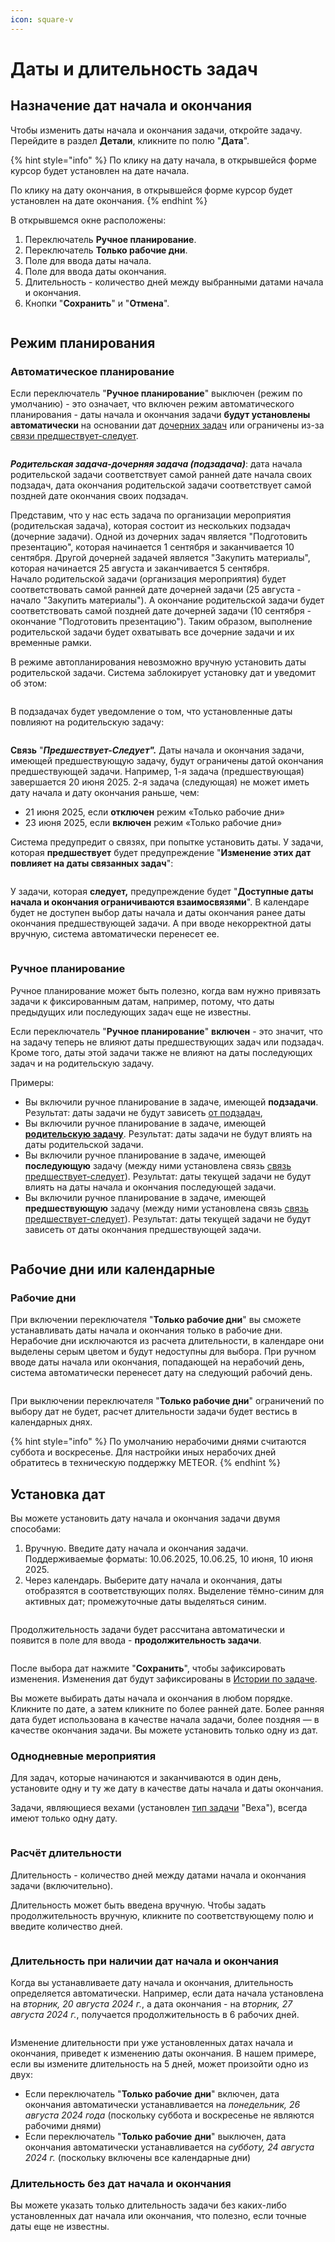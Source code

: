 ```yaml
---
icon: square-v
---
```


# Даты и длительность задач

## Назначение дат начала и окончания

Чтобы изменить даты начала и окончания задачи, откройте задачу. Перейдите в раздел **Детали**, кликните по полю "**Дата**".&#x20;

{% hint style="info" %}
По клику на дату начала, в открывшейся форме курсор будет установлен на дате начала.

По клику на дату окончания, в открывшейся форме курсор будет установлен на дате окончания.&#x20;
{% endhint %}

В открывшемся окне расположены:

1. Переключатель **Ручное планирование**.
2. Переключатель **Только рабочие дни**.
3. Поле для ввода даты начала.
4. Поле для ввода даты окончания.
5. Длительность - количество дней между выбранными датами начала и окончания.
6. Кнопки "**Сохранить**" и "**Отмена**".

<figure><img src="../../.gitbook/assets/image (4) (1).png" alt=""><figcaption></figcaption></figure>

## Режим планирования

### Автоматическое планирование

Если переключатель "**Ручное планирование**" выключен (режим по умолчанию) - это означает, что включен режим автоматического планирования - даты начала и окончания задачи **будут установлены автоматически** на основании дат [дочерних задач](svyazi-i-ierarkhii-zadach.md#ierarkhiya-zadach) или ограничены из-за [связи предшествует-следует](svyazi-i-ierarkhii-zadach.md#id-4.-predshestvuet-sleduet).

<figure><img src="../../.gitbook/assets/image (14) (1).png" alt=""><figcaption></figcaption></figure>

_**Родительская задача-дочерняя задача (подзадача)**_: дата начала родительской задачи соответствует самой ранней дате начала своих подзадач, дата окончания родительской задачи соответствует самой поздней дате окончания своих подзадач.

Представим, что у нас есть задача по организации мероприятия (родительская задача), которая состоит из нескольких подзадач (дочерние задачи). Одной из дочерних задач является "Подготовить презентацию", которая начинается 1 сентября и заканчивается 10 сентября. Другой дочерней задачей является "Закупить материалы", которая начинается 25 августа и заканчивается 5 сентября.\
Начало родительской задачи (организация мероприятия) будет соответствовать самой ранней дате дочерней задачи (25 августа - начало "Закупить материалы"). А окончание родительской задачи будет соответствовать самой поздней дате дочерней задачи (10 сентября - окончание "Подготовить презентацию"). Таким образом, выполнение родительской задачи будет охватывать все дочерние задачи и их временные рамки.

В режиме автопланирования невозможно вручную установить даты родительской задачи. Система заблокирует установку дат и уведомит об этом:

<figure><img src="../../.gitbook/assets/image (8) (1).png" alt=""><figcaption></figcaption></figure>

В подзадачах будет уведомление о том, что установленные даты повлияют на родительскую задачу:

<figure><img src="../../.gitbook/assets/image (9) (1).png" alt=""><figcaption></figcaption></figure>

**Связь** "_**Предшествует-Следует".**_ Даты начала и окончания задачи, имеющей предшествующую задачу, будут ограничены датой окончания предшествующей задачи. Например, 1-я задача (предшествующая) завершается 20 июня 2025. 2-я задача (следующая) не может иметь дату начала и дату окончания раньше, чем:

* 21 июня 2025, если **отключен** режим «Только рабочие дни»&#x20;
* 23 июня 2025, если **включен** режим «Только рабочие дни» &#x20;

Система предупредит о связях, при попытке установить даты. У задачи, которая **предшествует** будет предупреждение "**Изменение этих дат повлияет на даты связанных задач**":

<figure><img src="../../.gitbook/assets/image (12) (1).png" alt=""><figcaption></figcaption></figure>

У задачи, которая **следует,** предупреждение будет "**Доступные даты начала и окончания ограничиваются взаимосвязями**".  В календаре будет не доступен выбор даты начала и даты окончания ранее даты окончания предшествующей задачи. А при вводе некорректной даты вручную, система автоматически перенесет ее.

<figure><img src="../../.gitbook/assets/image (1163).png" alt=""><figcaption></figcaption></figure>

### Ручное планирование

Ручное планирование может быть полезно, когда вам нужно привязать задачи к фиксированным датам, например, потому, что даты предыдущих или последующих задач еще не известны.

Если переключатель "**Ручное планирование**" **включен** - это значит, что на задачу теперь не влияют даты предшествующих задач или подзадач. Кроме того, даты этой задачи также не влияют на даты последующих задач и на родительскую задачу.&#x20;

Примеры:

* Вы включили ручное планирование в задаче, имеющей **подзадачи**. Результат: даты задачи не будут зависеть [от подзадач](svyazi-i-ierarkhii-zadach.md#ierarkhiya-zadach),&#x20;
* Вы включили ручное планирование в задаче, имеющей [**родительскую задачу**](svyazi-i-ierarkhii-zadach.md#ierarkhiya-zadach). Результат: даты задачи не будут влиять на даты родительской задачи.&#x20;
* Вы включили ручное планирование в задаче, имеющей **последующую** задачу (между ними установлена связь [связь предшествует-следует](svyazi-i-ierarkhii-zadach.md#id-4.-predshestvuet-sleduet)). Результат: даты текущей задачи не будут влиять на даты начала и окончания последующей задачи.
* Вы включили ручное планирование в задаче, имеющей **предшествующую** задачу (между ними установлена связь [связь предшествует-следует](svyazi-i-ierarkhii-zadach.md#id-4.-predshestvuet-sleduet)). Результат: даты текущей задачи не будут зависеть от даты окончания предшествующей задачи.

<figure><img src="../../.gitbook/assets/image (13) (1).png" alt=""><figcaption></figcaption></figure>

## Рабочие дни или календарные

### Рабочие дни

При включении переключателя "**Только рабочие дни**" вы сможете устанавливать даты начала и окончания только в рабочие дни. Нерабочие дни исключаются из расчета длительности, в календаре они выделены серым цветом и будут недоступны для выбора. При ручном вводе даты начала или окончания, попадающей на нерабочий день, система автоматически перенесет дату на  следующий рабочий день. &#x20;

<figure><img src="../../.gitbook/assets/image (4) (1) (2).png" alt=""><figcaption></figcaption></figure>

При выключении переключателя "**Только рабочие дни**" ограничений по выбору дат не будет, расчет длительности задачи будет вестись в календарных днях.

{% hint style="info" %}
По умолчанию нерабочими днями считаются суббота и воскресенье. Для настройки иных нерабочих дней обратитесь в техническую поддержку METEOR.
{% endhint %}

## Установка дат

Вы можете установить дату начала и окончания задачи двумя способами:

1. Вручную. Введите дату начала и окончания задачи. Поддерживаемые форматы: 10.06.2025, 10.06.25, 10 июня, 10 июня 2025.
2. Через календарь. Выберите дату начала и окончания, даты отобразятся в соответствующих полях. Выделение тёмно-синим для активных дат; промежуточные даты выделяться синим.

<figure><img src="../../.gitbook/assets/image (1) (1) (1) (2).png" alt=""><figcaption></figcaption></figure>

Продолжительность задачи будет рассчитана автоматически и появится в поле для ввода - **продолжительность задачи**.

<figure><img src="../../.gitbook/assets/image (2) (1) (1) (2).png" alt=""><figcaption></figcaption></figure>

После выбора дат нажмите "**Сохранить**", чтобы зафиксировать изменения. Изменения дат будут зафиксированы в [Истории по задаче](istoriya-po-zadache.md).

Вы можете выбирать даты начала и окончания в любом порядке. Кликните по дате, а затем кликните по более ранней дате. Более ранняя дата будет использована в качестве начала задачи, более поздняя — в качестве окончания задачи. Вы можете установить только одну из дат.&#x20;

### Однодневные мероприятия

Для задач, которые начинаются и заканчиваются в один день, установите одну и ту же дату в качестве даты начала и даты окончания.&#x20;

Задачи, являющиеся вехами (установлен [тип задачи](../../rukovodstvo-administratora/zadachi/tipy-zadach.md) "Веха"), всегда имеют только одну дату.

<figure><img src="../../.gitbook/assets/image (3) (1) (1) (2).png" alt=""><figcaption></figcaption></figure>

### Расчёт длительности

Длительность - количество дней между датами начала и окончания задачи (включительно).

Длительность может быть введена вручную. Чтобы задать продолжительность вручную, кликните по соответствующему полю и введите количество дней.

<figure><img src="../../.gitbook/assets/image (5) (1).png" alt=""><figcaption></figcaption></figure>

### Длительность при наличии дат начала и окончания

Когда вы устанавливаете дату начала и окончания, длительность определяется автоматически. Например, если дата начала установлена на _вторник, 20 августа 2024 г._, а дата окончания - на _вторник, 27 августа 2024 г._, получается продолжительность в 6 рабочих дней.

<figure><img src="../../.gitbook/assets/image (6) (1).png" alt=""><figcaption></figcaption></figure>

Изменение длительности при уже установленных датах начала и окончания, приведет к изменению даты окончания. В нашем примере, если вы измените длительность на 5 дней, может произойти одно из двух:

* Если переключатель "**Только рабочие** **дни**" включен, дата окончания автоматически устанавливается на _понедельник, 26 августа 2024 года_ (поскольку суббота и воскресенье не являются рабочими днями)
* Если переключатель "**Только рабочие** **дни**" выключен, дата окончания автоматически устанавливается на _субботу, 24 августа 2024 г._ (поскольку включены все календарные дни)

### Длительность без дат начала и окончания

Вы можете указать только длительность задачи без каких-либо установленных дат начала или окончания, что полезно, если точные даты еще не известны.

